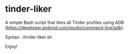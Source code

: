 # tinder-liker

A simple Bash script that likes all Tinder profiles using ADB (https://developer.android.com/studio/command-line/adb).

Syntax: ./tinder-liker.sh

Enjoy!


